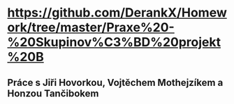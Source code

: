

# https://github.com/DerankX/Homework/tree/master/Praxe%20-%20Skupinov%C3%BD%20projekt%20B

## Práce s Jiři Hovorkou, Vojtěchem Mothejzíkem a Honzou Tančibokem
